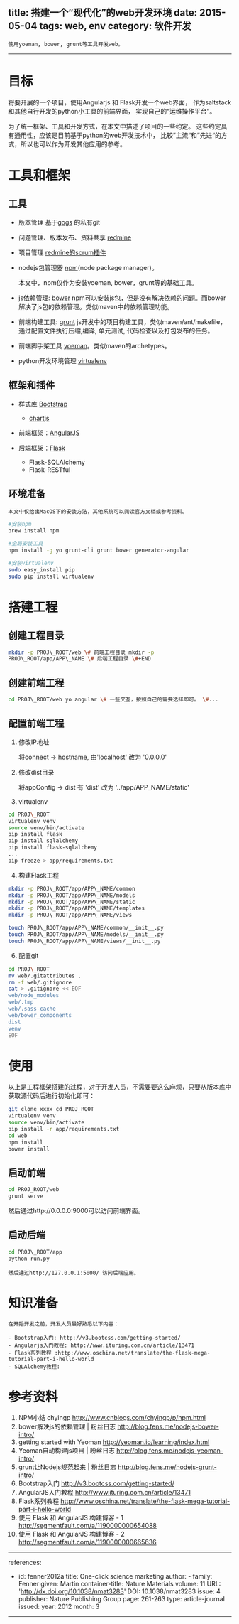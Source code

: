title: 搭建一个“现代化”的web开发环境
date: 2015-05-04
tags: web, env
category: 软件开发
---

    使用yoeman, bower, grunt等工具开发web。

---

#  目标

将要开展的一个项目，使用Angularjs 和 Flask开发一个web界面，
作为saltstack和其他自行开发的python小工具的前端界面，
实现自己的“运维操作平台”。

为了统一框架、工具和开发方式，在本文中描述了项目的一些约定。
这些约定具有通用性，应该是目前基于python的web开发技术中，
比较”主流“和”先进“的方式，所以也可以作为开发其他应用的参考。

# 工具和框架

## 工具

- 版本管理
    基于[gogs](http://gogs.io/) 的私有git
- 问题管理、版本发布、资料共享
    [redmine](http://www.redmine.org/)
- 项目管理
    [redmine的scrum插件](http://www.redminebacklogs.net/)
- nodejs包管理器
    [npm](https://www.npmjs.com/)(node package manager)。

    本文中，npm仅作为安装yoeman, bower，grunt等的基础工具。

- js依赖管理: [bower](http://bower.io/)
    npm可以安装js包，但是没有解决依赖的问题。而bower解决了js包的依赖管理。类似maven中的依赖管理功能。

- 前端构建工具: [grunt](http://gruntjs.com/)
    js开发中的项目构建工具，类似maven/ant/makefile，
    通过配置文件执行压缩,编译, 单元测试, 代码检查以及打包发布的任务。

- 前端脚手架工具
    [yoeman]()。类似maven的archetypes。

-   python开发环境管理
    [virtualenv](http://virtualenv-chinese-docs.readthedocs.org/en/latest/)

## 框架和插件

- 样式库 [Bootstrap](http://getbootstrap.com/)
    + [chartjs](https://github.com/nnnick/Chart.js/)

- 前端框架：[AngularJS](https://angularjs.org/)
- 后端框架：[Flask]()
    + Flask-SQLAlchemy
    + Flask-RESTful

## 环境准备

    本文中仅给出MacOS下的安装方法，其他系统可以阅读官方文档或参考资料。

```bash
#安装npm
brew install npm

#全局安装工具
npm install -g yo grunt-cli grunt bower generator-angular

#安装virtualenv
sudo easy_install pip
sudo pip install virtualenv
```

# 搭建工程

## 创建工程目录

``` bash
mkdir -p PROJ\_ROOT/web \# 前端工程目录 mkdir -p
PROJ\_ROOT/app/APP\_NAME \# 后端工程目录 \#+END
```

## 创建前端工程

``` bash
cd PROJ\_ROOT/web yo angular \# 一些交互，按照自己的需要选择即可。 \#...
```

## 配置前端工程

1. 修改IP地址

    将connect -\> hostname, 由'localhost' 改为 '0.0.0.0'

2. 修改dist目录

    将appConfig -\> dist 有 'dist' 改为 '../app/APP\_NAME/static'

3. virtualenv

``` bash
cd PROJ\_ROOT
virtualenv venv
source venv/bin/activate
pip install flask
pip install sqlalchemy
pip install flask-sqlalchemy
...
pip freeze > app/requirements.txt
```


4. 构建Flask工程

``` bash
mkdir -p PROJ\_ROOT/app/APP\_NAME/common
mkdir -p PROJ\_ROOT/app/APP\_NAME/models
mkdir -p PROJ\_ROOT/app/APP\_NAME/static
mkdir -p PROJ\_ROOT/app/APP\_NAME/templates
mkdir -p PROJ\_ROOT/app/APP\_NAME/views

touch PROJ\_ROOT/app/APP\_NAME/common/__init__.py
touch PROJ\_ROOT/app/APP\_NAME/models/__init__.py
touch PROJ\_ROOT/app/APP\_NAME/views/__init__.py
```

6. 配置git

``` bash
cd PROJ\_ROOT
mv web/.gitattributes .
rm -f web/.gitignore
cat > .gitignore << EOF
web/node_modules
web/.tmp
web/.sass-cache
web/bower_components
dist
venv
EOF
```

# 使用

  以上是工程框架搭建的过程，对于开发人员，不需要要这么麻烦，只要从版本库中获取源代码后进行初始化即可：

``` bash
git clone xxxx cd PROJ_ROOT
virtualenv venv
source venv/bin/activate
pip install -r app/requirements.txt
cd web
npm install
bower install
```

## 启动前端

``` bash
cd PROJ_ROOT/web
grunt serve
```

  然后通过http://0.0.0.0:9000可以访问前端界面。

## 启动后端
``` bash
cd PROJ\_ROOT/app
python run.py
```

    然后通过http://127.0.0.1:5000/ 访问后端应用。

# 知识准备

    在开始开发之前，开发人员最好熟悉以下内容：

    - Bootstrap入门: http://v3.bootcss.com/getting-started/
    - Angularjs入门教程: http://www.ituring.com.cn/article/13471
    - Flask系列教程 :http://www.oschina.net/translate/the-flask-mega-tutorial-part-i-hello-world
    - SQLAlchemy教程:

# 参考资料

1.  NPM小结 chyingp http://www.cnblogs.com/chyingp/p/npm.html
2.  bower解决js的依赖管理 | 粉丝日志
    http://blog.fens.me/nodejs-bower-intro/
3.  getting started with Yeoman http://yeoman.io/learning/index.html
4.  Yeoman自动构建js项目 | 粉丝日志
    http://blog.fens.me/nodejs-yeoman-intro/
5.  grunt让Nodejs规范起来 | 粉丝日志
    http://blog.fens.me/nodejs-grunt-intro/
6.  Bootstrap入门 http://v3.bootcss.com/getting-started/
7.  AngularJS入门教程 http://www.ituring.com.cn/article/13471
8.  Flask系列教程
    http://www.oschina.net/translate/the-flask-mega-tutorial-part-i-hello-world
9.  使用 Flask 和 AngularJS 构建博客 - 1
    http://segmentfault.com/a/1190000000654088
10. 使用 Flask 和 AngularJS 构建博客 - 2
    http://segmentfault.com/a/1190000000665636

---
references:
- id: fenner2012a
  title: One-click science marketing
    author:
      - family: Fenner
        given: Martin
        container-title: Nature Materials
        volume: 11
        URL: 'http://dx.doi.org/10.1038/nmat3283'
        DOI: 10.1038/nmat3283
        issue: 4
        publisher: Nature Publishing Group
        page: 261-263
        type: article-journal
        issued:
        year: 2012
        month: 3
---
